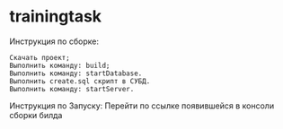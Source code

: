 # trainingtask

Инструкция по сборке:

    Скачать проект;
    Выполнить команду: build;
    Выполнить команду: startDatabase.
    Выполнить create.sql скрипт в СУБД.
    Выполнить команду: startServer.
Инструкция по Запуску:
    Перейти по ссылке появившейся в консоли сборки билда
